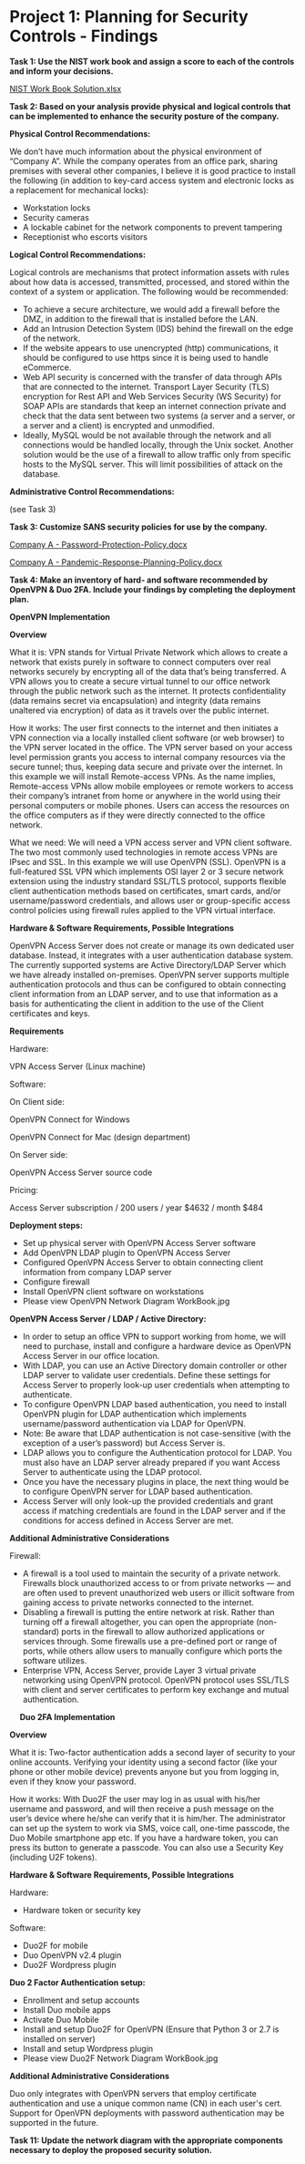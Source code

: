# Project 1: Planning for Security Controls - Findings
**Task 1: Use the NIST work book and assign a score to each of the controls and inform your decisions.**

[NIST Work Book Solution.xlsx](https://github.com/MichaelThomasWolff/Security-Analyst-Projects-Udacity/blob/main/Planning%20for%20Security%20Controls/Findings/NIST%20Work%20Book%20Solution.xlsx)

**Task 2: Based on your analysis provide physical and logical controls that can be implemented to enhance the security posture of the company.**


**Physical Control Recommendations:**

We don’t have much information about the physical environment of “Company A”. While the company operates from an office park, sharing premises with several other companies, I believe it is good practice to install the following (in addition to key-card access system and electronic locks as a replacement for mechanical locks):

* Workstation locks
* Security cameras
* A lockable cabinet for the network components to prevent tampering
* Receptionist who escorts visitors

**Logical Control Recommendations:**

Logical controls are mechanisms that protect information assets with rules about how data is accessed, transmitted, processed, and stored within the context of a system or application. The following would be recommended:

* To achieve a secure architecture, we would add a firewall before the DMZ, in addition to the firewall that is installed before the LAN.
* Add an Intrusion Detection System (IDS) behind the firewall on the edge of the network. 
* If the website appears to use unencrypted (http) communications, it should be configured to use https since it is being used to handle eCommerce. 
* Web API security is concerned with the transfer of data through APIs that are connected to the internet. Transport Layer Security (TLS) encryption for Rest API and Web Services Security (WS Security) for SOAP APIs are standards that keep an internet connection private and check that the data sent between two systems (a server and a server, or a server and a client) is encrypted and unmodified.
* Ideally, MySQL would be not available through the network and all connections would be handled locally, through the Unix socket. 
Another solution would be the use of a firewall to allow traffic only from specific hosts to the MySQL server. This will limit possibilities of attack on the database.


**Administrative Control Recommendations:**

(see Task 3)


**Task 3: Customize SANS security policies for use by the company.**

[Company A - Password-Protection-Policy.docx](https://github.com/MichaelThomasWolff/Security-Analyst-Projects-Udacity/blob/main/Planning%20for%20Security%20Controls/Findings/Company%20A%20-%20Password-Protection-Policy.docx)

[Company A - Pandemic-Response-Planning-Policy.docx](https://github.com/MichaelThomasWolff/Security-Analyst-Projects-Udacity/blob/main/Planning%20for%20Security%20Controls/Findings/Company%20A%20-%20Pandemic-Response-Planning-Policy.docx)

**Task 4: Make an inventory of hard- and software recommended by OpenVPN & Duo 2FA. Include your findings by completing the deployment plan.**


**OpenVPN Implementation**

**Overview**

What it is: VPN stands for Virtual Private Network which allows to create a network that exists purely in software to connect computers over real networks securely by encrypting all of the data that’s being transferred. 
A VPN allows you to create a secure virtual tunnel to our office network through the public network such as the internet. It protects confidentiality (data remains secret via encapsulation) and integrity (data remains unaltered via encryption) of data as it travels over the public internet. 

How it works: The user first connects to the internet and then initiates a VPN connection via a locally installed client software (or web browser) to the VPN server located in the office. The VPN server based on your access level permission grants you access to internal company resources via the secure tunnel; thus, keeping data secure and private over the internet.
In this example we will install Remote-access VPNs. As the name implies, Remote-access VPNs allow mobile employees or remote workers to access their company’s intranet from home or anywhere in the world using their personal computers or mobile phones. Users can access the resources on the office computers as if they were directly connected to the office network. 

What we need: We will need a VPN access server and VPN client software. 
The two most commonly used technologies in remote access VPNs are IPsec and SSL. In this example we will use OpenVPN (SSL). 
OpenVPN is a full-featured SSL VPN which implements OSI layer 2 or 3 secure network extension using the industry standard SSL/TLS protocol, supports flexible client authentication methods based on certificates, smart cards, and/or username/password credentials, and allows user or group-specific access control policies using firewall rules applied to the VPN virtual interface.


**Hardware & Software Requirements, Possible Integrations**

OpenVPN Access Server does not create or manage its own dedicated user database. Instead, it
integrates with a user authentication database system. The currently supported systems are Active Directory/LDAP Server which we have already installed on-premises. OpenVPN server supports multiple authentication protocols and thus can be configured to obtain connecting client information from an LDAP server, and to use that information as a basis for authenticating the client in addition to the use of the Client certificates and keys.

**Requirements**

Hardware:

VPN Access Server (Linux machine)

Software:

On Client side: 

OpenVPN Connect for Windows

OpenVPN Connect for Mac (design department)

On Server side:

OpenVPN Access Server source code

Pricing:

Access Server subscription / 200 users / year $4632 / month $484

**Deployment steps:**

* Set up physical server with OpenVPN Access Server software
* Add OpenVPN LDAP plugin to OpenVPN Access Server
* Configured OpenVPN Access Server to obtain connecting client information from company LDAP server
* Configure firewall 
* Install OpenVPN client software on workstations
* Please view OpenVPN Network Diagram WorkBook.jpg

**OpenVPN Access Server / LDAP / Active Directory:**

* In order to setup an office VPN to support working from home, we will need to purchase, install and configure a hardware device as OpenVPN Access Server in our office location.
* With LDAP, you can use an Active Directory domain controller or other LDAP server to validate user credentials. Define these settings for Access Server to properly look-up user credentials when attempting to authenticate. 
* To configure OpenVPN LDAP based authentication, you need to install OpenVPN plugin for LDAP authentication which implements username/password authentication via LDAP for OpenVPN.
* Note: Be aware that LDAP authentication is not case-sensitive (with the exception of a user’s password) but Access Server is.
* LDAP allows you to configure the Authentication protocol for LDAP. You must also have an LDAP server already prepared if you want Access Server to authenticate using the LDAP protocol.
* Once you have the necessary plugins in place, the next thing would be to configure OpenVPN server for LDAP based authentication.
* Access Server will only look-up the provided credentials and grant access if matching credentials are found in the LDAP server and if the conditions for access defined in Access Server are met.

**Additional Administrative Considerations**

Firewall: 

* A firewall is a tool used to maintain the security of a private network. Firewalls block unauthorized access to or from private networks — and are often used to prevent unauthorized web users or illicit software from gaining access to private networks connected to the internet.
* Disabling a firewall is putting the entire network at risk. Rather than turning off a firewall altogether, you can open the appropriate (non-standard) ports in the firewall to allow authorized applications or services through. Some firewalls use a pre-defined port or range of ports, while others allow users to manually configure which ports the software utilizes.
* Enterprise VPN, Access Server, provide Layer 3 virtual private networking using OpenVPN protocol. OpenVPN protocol uses SSL/TLS with client and server certificates to perform key exchange and mutual authentication.

 
**Duo 2FA Implementation**

**Overview**

What it is: Two-factor authentication adds a second layer of security to your online accounts. Verifying your identity using a second factor (like your phone or other mobile device) prevents anyone but you from logging in, even if they know your password.

How it works: With Duo2F the user may log in as usual with his/her username and password, and will then receive a push message on the user’s device where he/she can verify that it is him/her. The administrator can set up the system to work via SMS, voice call, one-time passcode, the Duo Mobile smartphone app etc.
If you have a hardware token, you can press its button to generate a passcode. You can also use a Security Key (including U2F tokens).


**Hardware & Software Requirements, Possible Integrations**

Hardware:

* Hardware token or security key 

Software:

* Duo2F for mobile
* Duo OpenVPN v2.4 plugin
* Duo2F Wordpress plugin

**Duo 2 Factor Authentication setup:**

* Enrollment and setup accounts
* Install Duo mobile apps
* Activate Duo Mobile
* Install and setup Duo2F for OpenVPN (Ensure that Python 3 or 2.7 is installed on server)
* Install and setup Wordpress plugin
* Please view Duo2F Network Diagram WorkBook.jpg

**Additional Administrative Considerations**

Duo only integrates with OpenVPN servers that employ certificate authentication and use a unique common name (CN) in each user's cert. Support for OpenVPN deployments with password authentication may be supported in the future.


**Task 11: Update the network diagram with the appropriate components necessary to deploy the proposed security solution.**


